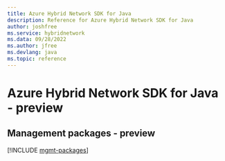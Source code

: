 ```yaml
---
title: Azure Hybrid Network SDK for Java
description: Reference for Azure Hybrid Network SDK for Java
author: joshfree
ms.service: hybridnetwork
ms.data: 09/28/2022
ms.author: jfree
ms.devlang: java
ms.topic: reference
---
```

# Azure Hybrid Network SDK for Java - preview

## Management packages - preview
[!INCLUDE [mgmt-packages](hybrid-network-mgmt-index.md)]
